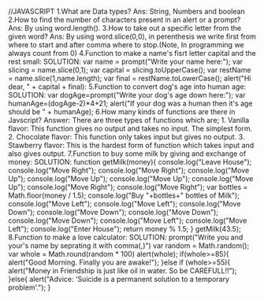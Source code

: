 //JAVASCRIPT
1.What are Data types?
Ans: String, Numbers and boolean
2.How to find the number of characters present in an alert or a prompt?
Ans: By using word.length().
3.How to take out a specific letter from the given word?
Ans: By using word.slice(0,0), in perenthesis we write first from where to start and after comma where to stop.(Note, In programming we always count from 0)
4.Function to make a name's fisrt letter capital and the rest small:
SOLUTION: var name = prompt("Write your name here:");
          var slicing = name.slice(0,1);
          var capital = slicing.toUpperCase();
          var restName = name.slice(1,name.length);
          var final = restName.toLowerCase();
          alert("Hi dear, " + capital + final):
5.Function to convert dog's age into human age:
SOLUTION: var dogAge=prompt("Write your dog's age down here:");
          var humanAge=(dogAge-2)*4+21;
          alert("If your dog was a human then it's age should be " + humanAge);
6.How many kinds of functions are there in Javscript?
Answer: There are three types of functions which are;
        1. Vanilla flavor: This function gives no output and takes no input. The simplest form.
        2. Chocolate flavor: This function only takes input but gives no output.
        3. Stawberry flavor: This is the hardest form of function which takes input and also gives output.
7.Function to buy some milk by giving and exchange of money:
SOLUTION: function getMilk(money){
    console.log("Leave House");
    console.log("Move Right");
    console.log("Move Right");
    console.log("Move Up");
    console.log("Move Up");
    console.log("Move Up");
    console.log("Move Up");
    console.log("Move Right");
    console.log("Move Right");
    var bottles = Math.floor(money / 1.5);
    console.log("Buy "+bottles+" bottles of Milk");
    console.log("Move Left");
    console.log("Move Left");
    console.log("Move Down");
    console.log("Move Down");
    console.log("Move Down");
    console.log("Move Down");
    console.log("Move Left");
    console.log("Move Left");
    console.log("Enter House");
    return money % 1.5;
}
 getMilk(43.5);
8.Function to make a love calculator:
SOLUTION: prompt("Write you and your's name by seprating it with comma(,)")
          var random = Math.random();
          var whole = Math.round(random * 100)
          alert(whole);
          if(whole>=85){
          alert("Good Morning. Finally you are awake!");
          }else if (whole>=55){
          alert("Money in Friendship is just like oil in water. So be CAREFULL!!");
          }else{
          alert("Advice: 'Suicide is a permanent solution to a temporary problem'.");
          }
